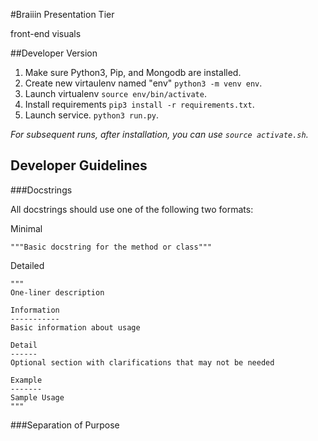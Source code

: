 #Braiiin Presentation Tier

front-end visuals

##Developer Version


1. Make sure Python3, Pip, and Mongodb are installed.
1. Create new virtaulenv named "env" `python3 -m venv env`.
1. Launch virtualenv `source env/bin/activate`.
1. Install requirements `pip3 install -r requirements.txt`.
1. Launch service. `python3 run.py`.

*For subsequent runs, after installation, you can use `source activate.sh`.*

## Developer Guidelines

###Docstrings

All docstrings should use one of the following two formats:

Minimal
```
"""Basic docstring for the method or class"""
```

Detailed
```
"""
One-liner description

Information
-----------
Basic information about usage

Detail
------
Optional section with clarifications that may not be needed

Example
-------
Sample Usage
"""
```

###Separation of Purpose